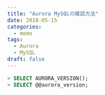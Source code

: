 ```yaml
---
title: "Aurora MySQLの確認方法"
date: 2018-05-15
categories:
  - memo
tags:
  - Aurora
  - MySQL
draft: false
---
```



```sql
> SELECT AURORA_VERSION();
> SELECT @@aurora_version;
```
